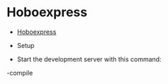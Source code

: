 # Hoboexpress
- [Hoboexpress](http://hoboexpress.ca)

- Setup

- Start the development server with this command:


-compile
